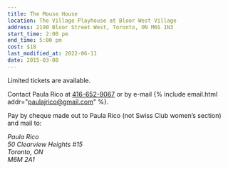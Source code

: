 ```yaml
---
title: The Mouse House
location: The Village Playhouse at Bloor West Village
address: 2190 Bloor Street West, Toronto, ON M6S 1N3
start_time: 2:00 pm
end_time: 5:00 pm
cost: $18
last_modified_at: 2022-06-11
date: 2015-03-08
---
```


Limited tickets are available.

Contact Paula Rico at [416-652-9067][tel] or by e-mail {% include email.html
addr="paulajrico@gmail.com" %}.

Pay by cheque made out to Paula Rico (not Swiss Club women’s section) and mail
to:

<address>
Paula Rico<br>
50 Clearview Heights #15<br>
Toronto, ON<br>
M6M 2A1<br>
</address>

[tel]: <tel:416-652-9067>
